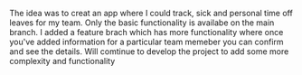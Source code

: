 The idea was to creat an app where I could track, sick and  personal time off leaves for my team.
Only the basic functionality is availabe on the main branch.
I added a feature brach which has more functionality where once you've added information for a particular team memeber you can confirm and see the details.
Will comtinue to develop the project to add some more complexity and functionality 

